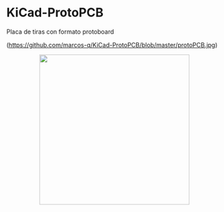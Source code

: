 # KiCad-ProtoPCB
Placa de tiras con formato protoboard

(https://github.com/marcos-q/KiCad-ProtoPCB/blob/master/protoPCB.jpg)
<p align="center">
  <img src="https://github.com/marcos-q/KiCad-ProtoPCB/blob/master/protoPCB.jpg" width="350"/>
</p>
